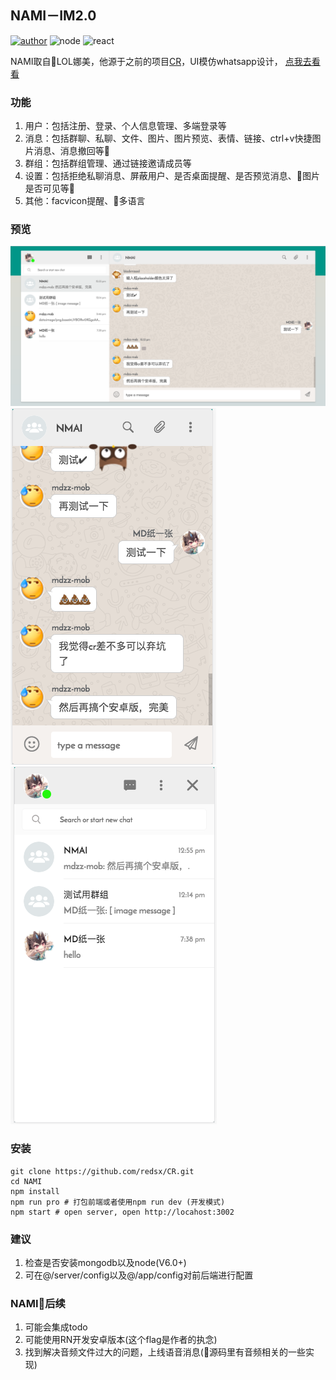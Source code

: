## NAMI－IM2.0
[![author](https://img.shields.io/badge/author-MD%E7%BA%B8%E4%B8%80%E5%BC%A0-brightgreen.svg)](https://github.com/redsx)
![node](https://img.shields.io/badge/node-v6.2.2-yellow.svg)
![react](https://img.shields.io/badge/react-15.1.0-yellow.svg)

NAMI取自LOL娜美，他源于之前的项目[CR](https://github.com/redsx/NAMI)，UI模仿whatsapp设计，
[点我去看看](http://nami.mdzzapp.com)

### 功能

1. 用户：包括注册、登录、个人信息管理、多端登录等
2. 消息：包括群聊、私聊、文件、图片、图片预览、表情、链接、ctrl+v快捷图片消息、消息撤回等
3. 群组：包括群组管理、通过链接邀请成员等
4. 设置：包括拒绝私聊消息、屏蔽用户、是否桌面提醒、是否预览消息、图片是否可见等
5. 其他：facvicon提醒、多语言

### 预览

![预览](./doc/images/preview1.png)
![预览](./doc/images/preview2.png) 
![预览](./doc/images/preview3.png)

### 安装

```
git clone https://github.com/redsx/CR.git
cd NAMI
npm install
npm run pro # 打包前端或者使用npm run dev (开发模式)
npm start # open server, open http://locahost:3002
```

### 建议

1. 检查是否安装mongodb以及node(V6.0+)
2. 可在@/server/config以及@/app/config对前后端进行配置

### NAMI后续

1. 可能会集成todo
2. 可能使用RN开发安卓版本(这个flag是作者的执念)
3. 找到解决音频文件过大的问题，上线语音消息(源码里有音频相关的一些实现)
